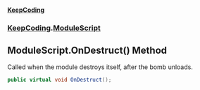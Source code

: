 #### [KeepCoding](index.md 'index')
### [KeepCoding](KeepCoding.md 'KeepCoding').[ModuleScript](ModuleScript.md 'KeepCoding.ModuleScript')
## ModuleScript.OnDestruct() Method
Called when the module destroys itself, after the bomb unloads.  
```csharp
public virtual void OnDestruct();
```
